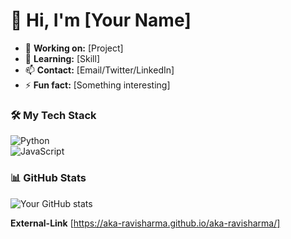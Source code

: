 # 👋 Hi, I'm [Your Name]  

- 🔭 **Working on:** [Project]  
- 🌱 **Learning:** [Skill]  
- 📫 **Contact:** [Email/Twitter/LinkedIn]  
- ⚡ **Fun fact:** [Something interesting]  

### 🛠️ My Tech Stack  
![Python](https://img.shields.io/badge/-Python-3776AB?logo=python&logoColor=white)  
![JavaScript](https://img.shields.io/badge/-JavaScript-F7DF1E?logo=javascript&logoColor=black)  

### 📊 GitHub Stats  
![Your GitHub stats](https://github-readme-stats.vercel.app/api?username=yourusername&show_icons=true&theme=radical)  


**External-Link** [https://aka-ravisharma.github.io/aka-ravisharma/]
